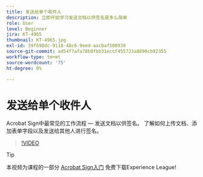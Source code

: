 ```yaml
---
title: 发送给单个收件人
description: 立即开始学习发送文档以供签名是多么简单
role: User
level: Beginner
jira: KT-4965
thumbnail: KT-4965.jpg
exl-id: 39f698dc-9118-48c6-9eed-aacbaf500939
source-git-commit: ad54f7afa78b0fbb31eccf455723a8890cb92355
workflow-type: tm+mt
source-wordcount: '75'
ht-degree: 0%

---
```


# 发送给单个收件人

Acrobat Sign中最常见的工作流程 — 发送文档以供签名。 了解如何上传文档、添加表单字段以及发送给其他人进行签名。

>[!VIDEO](https://video.tv.adobe.com/v/341295?quality=12&learn=on&hidetitle=true)

>[!TIP]
>
>本视频为课程的一部分 [Acrobat Sign入门](https://experienceleague.adobe.com/?recommended=Sign-U-1-2020.1) 免费下载Experience League!